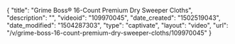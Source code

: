 {
    "title": "Grime Boss&reg; 16-Count Premium Dry Sweeper Cloths",
    "description": "",
    "videoid": "109970045",
    "date_created": "1502519043",
    "date_modified": "1504287303",
    "type": "captivate",
    "layout": "video",
    "url": "\/v\/grime-boss-16-count-premium-dry-sweeper-cloths\/109970045"
}